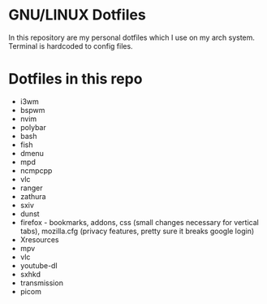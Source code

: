 # GNU/LINUX Dotfiles

In this repository are my personal dotfiles which I use on my arch system. Terminal is hardcoded to config files.

# Dotfiles in this repo
+ i3wm
+ bspwm
+ nvim
+ polybar
+ bash
+ fish
+ dmenu
+ mpd
+ ncmpcpp
+ vlc
+ ranger
+ zathura
+ sxiv
+ dunst
+ firefox - bookmarks, addons, css (small changes necessary for vertical tabs), mozilla.cfg (privacy features, pretty sure it breaks google login)
+ Xresources
+ mpv
+ vlc
+ youtube-dl
+ sxhkd
+ transmission
+ picom
